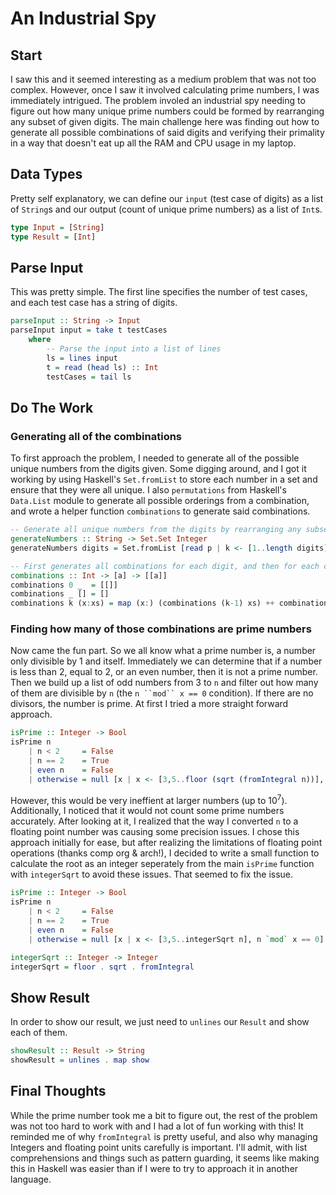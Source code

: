 # An Industrial Spy
## Start
I saw this and it seemed interesting as a medium problem that was not too complex. However, once I saw it involved calculating prime numbers, I was immediately intrigued. The problem involed an industrial spy needing to figure out how many unique prime numbers could be formed by rearranging any subset of given digits. The main challenge here was finding out how to generate all possible combinations of said digits and verifying their primality in a way that doesn't eat up all the RAM and CPU usage in my laptop.

## Data Types
Pretty self explanatory, we can define our `input` (test case of digits) as a list of `String`s and our output (count of unique prime numbers) as a list of `Int`s.
```haskell
type Input = [String]
type Result = [Int]
```

## Parse Input
This was pretty simple. The first line specifies the number of test cases, and each test case has a string of digits.
```haskell
parseInput :: String -> Input
parseInput input = take t testCases
    where
        -- Parse the input into a list of lines
        ls = lines input
        t = read (head ls) :: Int
        testCases = tail ls
```

## Do The Work
### Generating all of the combinations
To first approach the problem, I needed to generate all of the possible unique numbers from the digits given. Some digging around, and I got it working by using Haskell's `Set.fromList` to store each number in a set and ensure that they were all unique. I also `permutations` from Haskell's `Data.List` module to generate all possible orderings from a combination, and wrote a helper function `combinations` to generate said combinations.
```haskell
-- Generate all unique numbers from the digits by rearranging any subset
generateNumbers :: String -> Set.Set Integer
generateNumbers digits = Set.fromList [read p | k <- [1..length digits], comb <- combinations k digits, p <- permutations comb]

-- First generates all combinations for each digit, and then for each combination generate the permutations of it
combinations :: Int -> [a] -> [[a]]
combinations 0 _  = [[]]
combinations _ [] = []
combinations k (x:xs) = map (x:) (combinations (k-1) xs) ++ combinations k xs
```

### Finding how many of those combinations are prime numbers
Now came the fun part. So we all know what a prime number is, a number only divisible by 1 and itself. Immediately we can determine that if a number is less than 2, equal to 2, or an even number, then it is not a prime number. Then we build up a list of odd numbers from 3 to `n` and filter out how many of them are divisible by `n` (the `n ``mod`` x == 0` condition). If there are no divisors, the number is prime. At first I tried a more straight forward approach.
```haskell
isPrime :: Integer -> Bool
isPrime n
    | n < 2     = False
    | n == 2    = True
    | even n    = False
    | otherwise = null [x | x <- [3,5..floor (sqrt (fromIntegral n))], n `mod` x == 0]
```

However, this would be very ineffient at larger numbers (up to 10<sup>7</sup>). Additionally, I noticed that it would not count some prime numbers accurately. After looking at it, I realized that the way I converted `n` to a floating point number was causing some precision issues. I chose this approach initially for ease, but after realizing the limitations of floating point operations (thanks comp org & arch!), I decided to write a small function to calculate the root as an integer seperately from the main `isPrime` function with `integerSqrt` to avoid these issues. That seemed to fix the issue.
```haskell
isPrime :: Integer -> Bool
isPrime n
    | n < 2     = False
    | n == 2    = True
    | even n    = False
    | otherwise = null [x | x <- [3,5..integerSqrt n], n `mod` x == 0]

integerSqrt :: Integer -> Integer
integerSqrt = floor . sqrt . fromIntegral
```

## Show Result
In order to show our result, we just need to `unlines` our `Result` and show each of them.
```haskell
showResult :: Result -> String
showResult = unlines . map show
```

## Final Thoughts
While the prime number took me a bit to figure out, the rest of the problem was not too hard to work with and I had a lot of fun working with this! It reminded me of why `fromIntegral` is pretty useful, and also why managing Integers and floating point units carefully is important. I'll admit, with list comprehensions and things such as pattern guarding, it seems like making this in Haskell was easier than if I were to try to approach it in another language.